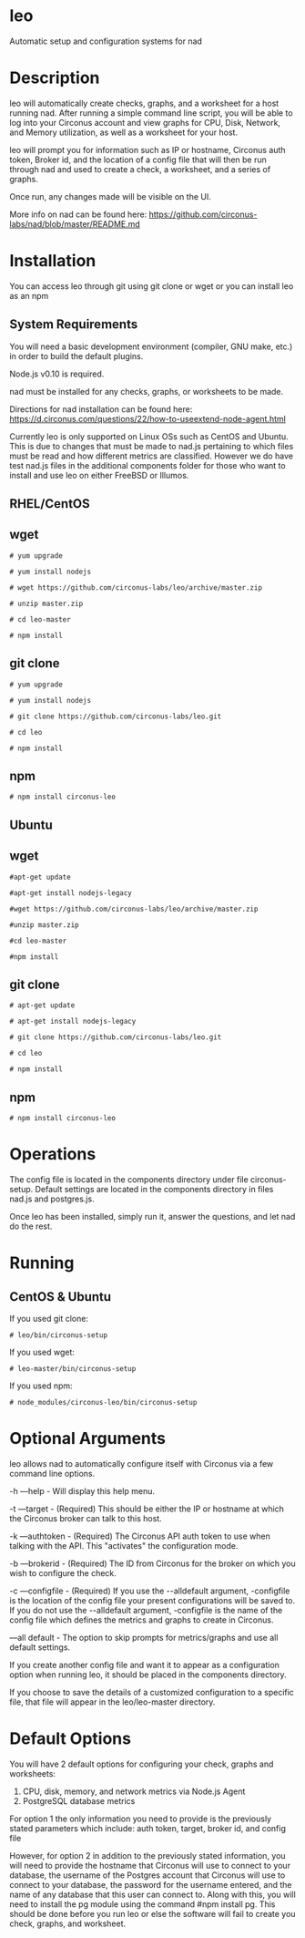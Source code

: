 # leo
Automatic setup and configuration systems for nad

Description
===

leo will automatically create checks, graphs, and a worksheet for a host running nad. After running a simple command line script, you will be able to log into your Circonus account and view graphs for CPU, Disk, Network, and Memory utilization, as well as a worksheet for your host. 

leo will prompt you for information such as IP or hostname, Circonus auth token, Broker id, and the location of a config file that will then be run through nad and used to create a check, a worksheet, and a series of graphs.

Once run, any changes made will be visible on the UI.

More info on nad can be found here: https://github.com/circonus-labs/nad/blob/master/README.md

Installation
===

You can access leo through git using git clone or wget or you can install leo as an npm


System Requirements
---

You will need a basic development environment (compiler, GNU make, etc.) in order to build the default plugins.

Node.js v0.10 is required.

nad must be installed for any checks, graphs, or worksheets to be made.

Directions for nad installation can be found here: https://d.circonus.com/questions/22/how-to-useextend-node-agent.html

Currently leo is only supported on Linux OSs such as CentOS and Ubuntu. This is due to changes that must be made to nad.js pertaining to which files must be read and how different metrics are classified. However we do have test nad.js files in the additional components folder for those who want to install and use leo on either FreeBSD or Illumos.


RHEL/CentOS
---

wget
---
  ```
  # yum upgrade

  # yum install nodejs

  # wget https://github.com/circonus-labs/leo/archive/master.zip

  # unzip master.zip

  # cd leo-master

  # npm install
  ```

git clone
---
  ```
  # yum upgrade
  
  # yum install nodejs

  # git clone https://github.com/circonus-labs/leo.git

  # cd leo

  # npm install
  ```

npm
---
 `# npm install circonus-leo`

Ubuntu
---

wget
---
  ```
  #apt-get update

  #apt-get install nodejs-legacy

  #wget https://github.com/circonus-labs/leo/archive/master.zip

  #unzip master.zip

  #cd leo-master

  #npm install 
  ```

git clone
---
  
  ```
  # apt-get update

  # apt-get install nodejs-legacy

  # git clone https://github.com/circonus-labs/leo.git

  # cd leo

  # npm install 
  ```
  
npm
---
 `# npm install circonus-leo`

Operations
===

The config file is located in the components directory under file circonus-setup.
Default settings are located in the components directory in files nad.js and postgres.js.

Once leo has been installed, simply run it, answer the questions, and let nad do the rest. 

Running
===

CentOS & Ubuntu
---

If you used git clone:

  `# leo/bin/circonus-setup`
  
If you used wget:

 `# leo-master/bin/circonus-setup`
 
If you used npm:

 `# node_modules/circonus-leo/bin/circonus-setup`

Optional Arguments
===

leo allows nad to automatically configure itself with Circonus via a few command line options. 

-h —help - Will display this help menu.

-t —target - (Required) This should be either the IP or hostname at which the Circonus broker can talk to this host.

-k —authtoken - (Required) The Circonus API auth token to use when talking with the API. This "activates" the configuration mode.

-b —brokerid - (Required) The ID from Circonus for the broker on which you wish to configure the check.

-c —configfile - (Required) If you use the --alldefault argument, -configfile is the location of the config file your present configurations will be saved to. If you do not use the --alldefault argument,  -configfile is the name of the config file which defines the metrics and graphs to create in Circonus.

—all default - The option to skip prompts for metrics/graphs and use all default settings.

If you create another config file and want it to appear as a configuration option when running leo, it should be placed in the components directory.

If you choose to save the details of a customized configuration to a specific file, that file will appear in the leo/leo-master directory.  

Default Options
===

You will have 2 default options for configuring your check, graphs and worksheets: 
  1. CPU, disk, memory, and network metrics via Node.js Agent
  2. PostgreSQL database metrics

For option 1 the only information you need to provide is the previously stated parameters which include: auth token, target, broker id, and config file

However, for option 2 in addition to the previously stated information, you will need to provide the hostname that Circonus will use to connect to your database, the username of the Postgres account that Circonus will use to connect to your database, the password for the username entered, and the name of any database that this user can connect to. Along with this, you will need to install the pg module using the command #npm install pg. This should be done before you run leo or else the software will fail to create you check, graphs, and worksheet.
